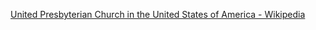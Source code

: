﻿[United Presbyterian Church in the United States of America - Wikipedia](https://en.wikipedia.org/wiki/United_Presbyterian_Church_in_the_United_States_of_America)